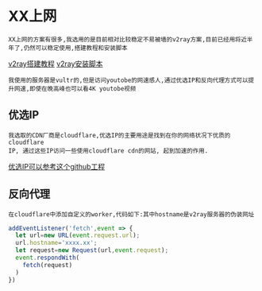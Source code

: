 # XX上网
```
XX上网的方案有很多,我选用的是目前相对比较稳定不易被墙的v2ray方案,目前已经用将近半年了,仍然可以稳定使用,搭建教程和安装脚本
```
[v2ray搭建教程](https://github.com/xiaoming2028/FreePAC)
[v2ray安装脚本](https://github.com/233boy/v2ray)  
```
我使用的服务器是vultr的,但是访问youtobe的网速感人,通过优选IP和反向代理方式可以提升网速,即使在晚高峰也可以看4K youtobe视频
```
## 优选IP
```
我选取的CDN厂商是cloudflare,优选IP的主要用途是找到在你的网络状况下优质的cloudflare 
IP, 通过这些IP访问一些使用cloudflare cdn的网站, 起到加速的作用.
```
[优选IP可以参考这个github工程](https://github.com/badafans/better-cloudflare-ip)

## 反向代理
```
在cloudflare中添加自定义的worker,代码如下:其中hostname是v2ray服务器的伪装网址
```
```javascript
addEventListener('fetch',event => {
  let url=new URL(event.request.url);
  url.hostname='xxxx.xx';
  let request=new Request(url,event.request);
  event.respondWith(
    fetch(request)
  )
})
```